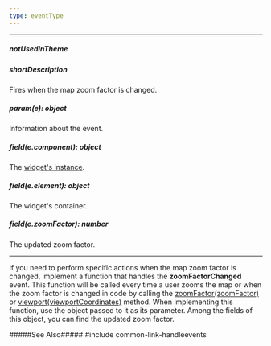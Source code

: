 ```yaml
---
type: eventType
---
```

---
##### notUsedInTheme

##### shortDescription
Fires when the map zoom factor is changed.

##### param(e): object
Information about the event.

##### field(e.component): object
The [widget's instance](/api-reference/10%20UI%20Widgets/Component/3%20Methods/instance().md '/Documentation/ApiReference/Data_Visualization_Widgets/dxVectorMap/Methods/#instance').

##### field(e.element): object
The widget's container.

##### field(e.zoomFactor): number
The updated zoom factor.

---
If you need to perform specific actions when the map zoom factor is changed, implement a function that handles the **zoomFactorChanged** event. This function will be called every time a user zooms the map or when the zoom factor is changed in code by calling the [zoomFactor(zoomFactor)](/api-reference/20%20Data%20Visualization%20Widgets/dxVectorMap/3%20Methods/zoomFactor(zoomFactor).md '/Documentation/ApiReference/Data_Visualization_Widgets/dxVectorMap/Methods/#zoomFactorzoomFactor') or [viewport(viewportCoordinates)](/api-reference/20%20Data%20Visualization%20Widgets/dxVectorMap/3%20Methods/viewport(viewportCoordinates).md '/Documentation/ApiReference/Data_Visualization_Widgets/dxVectorMap/Methods/#viewportviewportCoordinates') method. When implementing this function, use the object passed to it as its parameter. Among the fields of this object, you can find the updated zoom factor.

#####See Also#####
#include common-link-handleevents